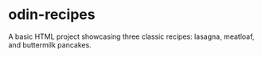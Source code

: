 # odin-recipes
A basic HTML project showcasing three classic recipes: lasagna, meatloaf, and buttermilk pancakes.